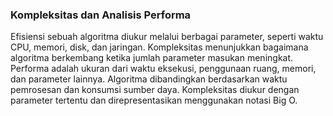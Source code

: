 ### Kompleksitas dan Analisis Performa  
Efisiensi sebuah algoritma diukur melalui berbagai parameter, seperti waktu CPU, memori, disk, dan jaringan. Kompleksitas menunjukkan bagaimana algoritma berkembang ketika jumlah parameter masukan meningkat. Performa adalah ukuran dari waktu eksekusi, penggunaan ruang, memori, dan parameter lainnya. Algoritma dibandingkan berdasarkan waktu pemrosesan dan konsumsi sumber daya. Kompleksitas diukur dengan parameter tertentu dan direpresentasikan menggunakan notasi Big O.
